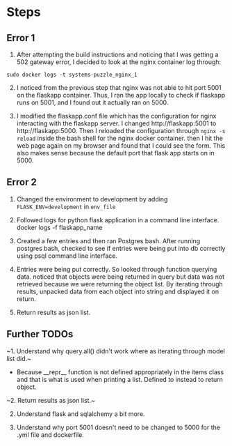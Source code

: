 # Steps

## Error 1

1. After attempting the build instructions and noticing that I was getting a 502 gateway error, I decided to look at the nginx container log through:

`sudo docker logs -t systems-puzzle_nginx_1`

2. I noticed from the previous step that nginx was not able to hit port 5001 on the flaskapp container. Thus, I ran the app locally to check if flaskapp runs on 5001, and I found out it actually ran on 5000.

3. I modified the flaskapp.conf file which has the configuration for nginx interacting with the flaskapp server. I changed http://flaskapp:5001 to http://flaskapp:5000. Then I reloaded the configuration through `nginx -s reload` inside the bash shell for the nginx docker container. then I hit the web page again on my browser and found that I could see the form. This also makes sense because the default port that flask app starts on in 5000.

## Error 2

1. Changed the environment to development by adding `FLASK_ENV=development` in `env_file`

2. Followed logs for python flask application in a command line interface. docker logs -f flaskapp_name

3. Created a few entries and then ran Postgres bash. After running postgres bash, checked to see if entries were being put into db correctly
  using psql command line interface.

4. Entries were being put correctly. So looked through function querying data. noticed that objects were being returned in query but data was not retrieved because we were returning the object list. By iterating through results, unpacked data from each object into string and displayed it on return.

5. Return results as json list.

## Further TODOs

~1. Understand why query.all() didn't work where as iterating through model list did.~
  * Because \_\_repr\_\_ function is not defined appropriately in the items class and that is what is used when printing a list. Defined to     instead to return object.
  
~2. Return results as json list.~

2. Understand flask and sqlalchemy a bit more.

3. Understand why port 5001 doesn't need to be changed to 5000 for the .yml file and dockerfile.
